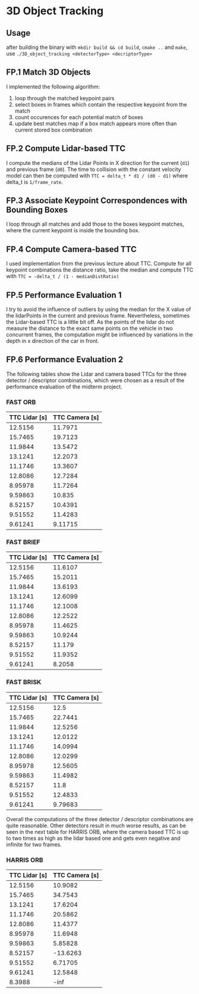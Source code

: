 # 3D Object Tracking

## Usage

after building the binary with ``mkdir build && cd build``, ``cmake ..`` and ``make``, use ``./3D_object_tracking <detectorType> <decriptorType>``

## FP.1 Match 3D Objects

I implemented the following algorithm:

1. loop through the matched keypoint pairs
2. select boxes in frames which contain the respective keypoint from the match
3. count occurences for each potential match of boxes
4. update best matches map if a box match appears more often than current stored box combination

## FP.2 Compute Lidar-based TTC

I compute the medians of the Lidar Points in X direction for the current (``d1``) and previous frame (``d0``). The time to collision with the constant velocity model can then be computed with ``TTC = delta_t * d1 / (d0 - d1)`` where delta_t is ``1/frame_rate``.

## FP.3 Associate Keypoint Correspondences with Bounding Boxes

I loop through all matches and add those to the boxes keypoint matches, where the current keypoint is inside the bounding box.

## FP.4 Compute Camera-based TTC

I used implementation from the previous lecture about TTC. Compute for all keypoint combinations the distance ratio, take the median and compute TTC with ``TTC = -delta_t / (1 - medianDistRatio)``

## FP.5 Performance Evaluation 1

I try to avoid the influence of outliers by using the median for the X value of the lidarPoints in the current and previous frame. Nevertheless, sometimes the Lidar-based TTC is a little bit off. As the points of the lidar do not measure the distance to the exact same points on the vehicle in two concurrent frames, the computation might be influenced by variations in the depth in x direction of the car in front.

## FP.6 Performance Evaluation 2

The following tables show the Lidar and camera based TTCs for the three detector / descriptor combinations, which were chosen as a result of the performance evaluation of the midterm project.

### FAST ORB
|TTC Lidar [s] | TTC Camera [s] |
|--------|---------|
| 12.5156 | 11.7971 |
| 15.7465 | 19.7123 |
| 11.9844 | 13.5472 |
| 13.1241 | 12.2073 |
| 11.1746 | 13.3607 |
| 12.8086 | 12.7284 |
| 8.95978 | 11.7264 |
| 9.59863 | 10.835 |
| 8.52157 | 10.4391 |
| 9.51552 | 11.4283 |
| 9.61241 | 9.11715 |

### FAST BRIEF
| TTC Lidar [s] | TTC Camera [s] |
|--------|---------|
| 12.5156 | 11.6107 |
| 15.7465 | 15.2011 |
| 11.9844 | 13.6193 |
| 13.1241 | 12.6099 |
| 11.1746 | 12.1008 |
| 12.8086 | 12.2522 |
| 8.95978 | 11.4625 |
| 9.59863 | 10.9244 |
| 8.52157 | 11.179 |
| 9.51552 | 11.9352 |
| 9.61241 | 8.2058 |

### FAST BRISK
|TTC Lidar [s] | TTC Camera [s] |
|--------|---------|
| 12.5156 | 12.5 |
| 15.7465 | 22.7441 |
| 11.9844 | 12.5256 |
| 13.1241 | 12.0122 |
| 11.1746 | 14.0994 |
| 12.8086 | 12.0299 |
| 8.95978 | 12.5605 |
| 9.59863 | 11.4982 |
| 8.52157 | 11.8 |
| 9.51552 | 12.4833 |
| 9.61241 | 9.79683 |

Overall the computations of the three detector / descriptor combinations are quite reasonable. Other detectors result in much worse results, as can be seen in the next table for HARRIS ORB, where the camera based TTC is up to two times as high as the lidar based one and gets even negative and infinite for two frames.

### HARRIS ORB
|TTC Lidar [s] | TTC Camera [s] |
|--------|---------|
| 12.5156 | 10.9082 |
| 15.7465 | 34.7543 |
| 13.1241 | 17.6204 |
| 11.1746 | 20.5862 |
| 12.8086 | 11.4377 |
| 8.95978 | 11.6948 |
| 9.59863 | 5.85828 |
| 8.52157 | -13.6263 |
| 9.51552 | 6.71705 |
| 9.61241 | 12.5848 |
| 8.3988 | -inf |